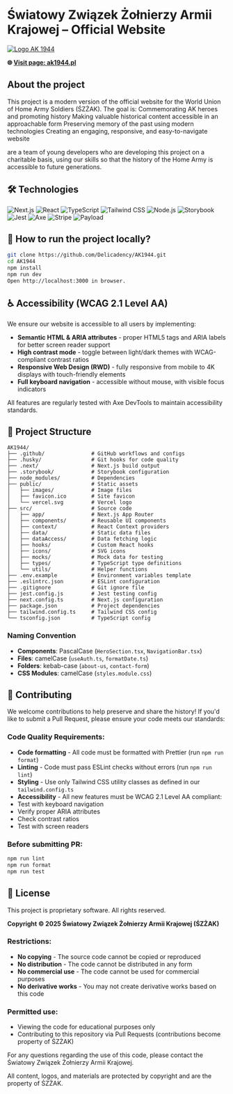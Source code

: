 # Światowy Związek Żołnierzy Armii Krajowej – Official Website

<a href="https://ak1944.pl">
  <img src="https://ak1944.pl/_next/image?url=%2Fimages%2FLogo_SZZAK.png&w=256&q=75" alt="Logo AK 1944">
</a>

**🌐 <a href="https://ak1944.pl">Visit page: ak1944.pl</a>**

## About the project

This project is a modern version of the official website for the World Union of Home Army Soldiers (ŚZŻAK). The goal is:
Commemorating AK heroes and promoting history
Making valuable historical content accessible in an approachable form
Preserving memory of the past using modern technologies
Creating an engaging, responsive, and easy-to-navigate website

are a team of young developers who are developing this project on a charitable basis, using our skills so that the history of the Home Army is accessible to future generations.

## 🛠️ Technologies

![Next.js](https://img.shields.io/badge/Next.js-000000?style=for-the-badge&logo=nextdotjs&logoColor=white)
![React](https://img.shields.io/badge/React-61DAFB?style=for-the-badge&logo=react&logoColor=black)
![TypeScript](https://img.shields.io/badge/TypeScript-3178C6?style=for-the-badge&logo=typescript&logoColor=white)
![Tailwind CSS](https://img.shields.io/badge/Tailwind_CSS-38B2AC?style=for-the-badge&logo=tailwind-css&logoColor=white)
![Node.js](https://img.shields.io/badge/Node.js-339933?style=for-the-badge&logo=nodedotjs&logoColor=white)
![Storybook](https://img.shields.io/badge/Storybook-FF4785?style=for-the-badge&logo=storybook&logoColor=white)
![Jest](https://img.shields.io/badge/Jest-C21325?style=for-the-badge&logo=jest&logoColor=white)
![Axe](https://img.shields.io/badge/Axe-2E2E2E?style=for-the-badge&logo=axe&logoColor=white)
![Stripe](https://img.shields.io/badge/Stripe-008CDD?style=for-the-badge&logo=stripe&logoColor=white)
![Payload](https://img.shields.io/badge/Payload-000000?style=for-the-badge&logo=payload&logoColor=white)

## 🚀 How to run the project locally?

```bash
git clone https://github.com/Delicadency/AK1944.git
cd AK1944
npm install
npm run dev
Open http://localhost:3000 in browser.
```

## ♿ Accessibility (WCAG 2.1 Level AA)

We ensure our website is accessible to all users by implementing:

- **Semantic HTML & ARIA attributes** - proper HTML5 tags and ARIA labels for better screen reader support
- **High contrast mode** - toggle between light/dark themes with WCAG-compliant contrast ratios
- **Responsive Web Design (RWD)** - fully responsive from mobile to 4K displays with touch-friendly elements
- **Full keyboard navigation** - accessible without mouse, with visible focus indicators

All features are regularly tested with Axe DevTools to maintain accessibility standards.

## 📁 Project Structure

```
AK1944/
├── .github/               # GitHub workflows and configs
├── .husky/                # Git hooks for code quality
├── .next/                 # Next.js build output
├── .storybook/            # Storybook configuration
├── node_modules/          # Dependencies
├── public/                # Static assets
│   ├── images/            # Image files
│   ├── favicon.ico        # Site favicon
│   └── vercel.svg         # Vercel logo
├── src/                   # Source code
│   ├── app/               # Next.js App Router
│   ├── components/        # Reusable UI components
│   ├── context/           # React Context providers
│   ├── data/              # Static data files
│   ├── dataAccess/        # Data fetching logic
│   ├── hooks/             # Custom React hooks
│   ├── icons/             # SVG icons
│   ├── mocks/             # Mock data for testing
│   ├── types/             # TypeScript type definitions
│   └── utils/             # Helper functions
├── .env.example           # Environment variables template
├── .eslintrc.json         # ESLint configuration
├── .gitignore             # Git ignore file
├── jest.config.js         # Jest testing config
├── next.config.ts         # Next.js configuration
├── package.json           # Project dependencies
├── tailwind.config.ts     # Tailwind CSS config
└── tsconfig.json          # TypeScript config
```

### Naming Convention

- **Components**: PascalCase (`HeroSection.tsx`, `NavigationBar.tsx`)
- **Files**: camelCase (`useAuth.ts`, `formatDate.ts`)
- **Folders**: kebab-case (`about-us`, `contact-form`)
- **CSS Modules**: camelCase (`styles.module.css`)

## 🤝 Contributing

We welcome contributions to help preserve and share the history! If you'd like to submit a Pull Request, please ensure your code meets our standards:

### Code Quality Requirements:

- **Code formatting** - All code must be formatted with Prettier (run `npm run format`)
- **Linting** - Code must pass ESLint checks without errors (run `npm run lint`)
- **Styling** - Use only Tailwind CSS utility classes as defined in our `tailwind.config.ts`
- **Accessibility** - All new features must be WCAG 2.1 Level AA compliant:
- Test with keyboard navigation
- Verify proper ARIA attributes
- Check contrast ratios
- Test with screen readers

### Before submitting PR:

```bash
npm run lint
npm run format
npm run test
```

## 📄 License

This project is proprietary software. All rights reserved.

**Copyright © 2025 Światowy Związek Żołnierzy Armii Krajowej (ŚZŻAK)**

### Restrictions:

- **No copying** - The source code cannot be copied or reproduced
- **No distribution** - The code cannot be distributed in any form
- **No commercial use** - The code cannot be used for commercial purposes
- **No derivative works** - You may not create derivative works based on this code

### Permitted use:

- Viewing the code for educational purposes only
- Contributing to this repository via Pull Requests (contributions become property of ŚZŻAK)

For any questions regarding the use of this code, please contact the Światowy Związek Żołnierzy Armii Krajowej.

All content, logos, and materials are protected by copyright and are the property of ŚZŻAK.
